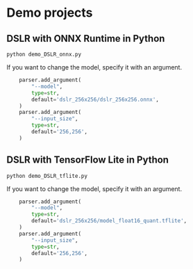 # Demo projects

## DSLR with ONNX Runtime in Python
```
python demo_DSLR_onnx.py
```

If you want to change the model, specify it with an argument.
```python
    parser.add_argument(
        "--model",
        type=str,
        default='dslr_256x256/dslr_256x256.onnx',
    )
    parser.add_argument(
        "--input_size",
        type=str,
        default='256,256',
    )
```

## DSLR with TensorFlow Lite in Python
```
python demo_DSLR_tflite.py
```

If you want to change the model, specify it with an argument.
```python
    parser.add_argument(
        "--model",
        type=str,
        default='dslr_256x256/model_float16_quant.tflite',
    )
    parser.add_argument(
        "--input_size",
        type=str,
        default='256,256',
    )
```


